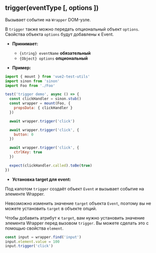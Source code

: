 ## trigger(eventType [, options ])

Вызывает событие на `Wrapper` DOM-узле.

В `trigger` также можно передать опциональный объект `options`. Свойства объекта `options` будут добавлены к Event.

- **Принимает:**

  - `{string} eventName` **обязательный**
  - `{Object} options` **опциональный**

- **Пример:**

```js
import { mount } from 'vue2-test-utils'
import sinon from 'sinon'
import Foo from './Foo'

test('trigger demo', async () => {
  const clickHandler = sinon.stub()
  const wrapper = mount(Foo, {
    propsData: { clickHandler }
  })

  await wrapper.trigger('click')

  await wrapper.trigger('click', {
    button: 0
  })

  await wrapper.trigger('click', {
    ctrlKey: true
  })

  expect(clickHandler.called).toBe(true)
})
```

- **Установка target для event:**

Под капотом `trigger` создаёт объект `Event` и вызывает событие на элементе Wrapper.

Невозможно изменить значение `target` объекта `Event`, поэтому вы не можете установить `target` в объекте опций.

Чтобы добавить атрибут к `target`, вам нужно установить значение элемента Wrapper перед вызовом `trigger`. Вы можете сделать это с помощью свойства `element`.

```js
const input = wrapper.find('input')
input.element.value = 100
input.trigger('click')
```
